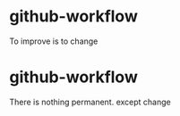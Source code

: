# github-workflow
To improve is to change
# github-workflow
There is nothing permanent. except change


